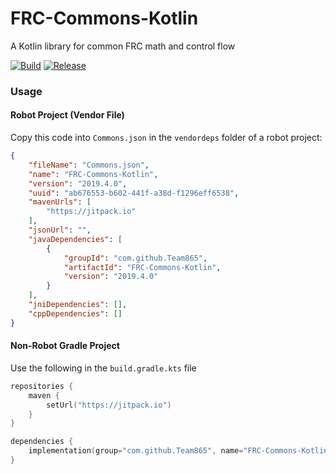 # FRC-Commons-Kotlin

A Kotlin library for common FRC math and control flow

[![Build](https://travis-ci.org/Team865/FRC-Commons-Kotlin.svg?branch=master)](https://travis-ci.org/Team865/FRC-Commons-Kotlin)
[![Release](https://jitpack.io/v/Team865/FRC-Commons-Kotlin.svg)](https://jitpack.io/#Team865/FRC-Commons-Kotlin)

### Usage

#### Robot Project (Vendor File)

Copy this code into `Commons.json` in the `vendordeps` folder of a robot project:

```json
{
    "fileName": "Commons.json",
    "name": "FRC-Commons-Kotlin",
    "version": "2019.4.0",
    "uuid": "ab676553-b602-441f-a38d-f1296eff6538",
    "mavenUrls": [
        "https://jitpack.io"
    ],
    "jsonUrl": "",
    "javaDependencies": [
        {
            "groupId": "com.github.Team865",
            "artifactId": "FRC-Commons-Kotlin",
            "version": "2019.4.0"
        }
    ],
    "jniDependencies": [],
    "cppDependencies": []
}
```

#### Non-Robot Gradle Project

Use the following in the `build.gradle.kts` file

```kotlin
repositories {
    maven {
        setUrl("https://jitpack.io")
    }
}

dependencies {
    implementation(group="com.github.Team865", name="FRC-Commons-Kotlin", version="2019.4.0")
}
```